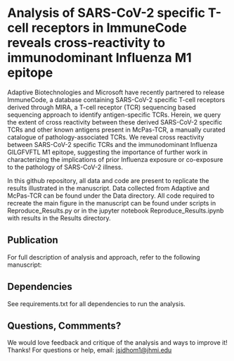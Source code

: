 # Analysis of SARS-CoV-2 specific T-cell receptors in ImmuneCode reveals cross-reactivity to immunodominant Influenza M1 epitope

Adaptive Biotechnologies and Microsoft have recently partnered to release ImmuneCode, a database containing SARS-CoV-2 specific T-cell receptors derived through MIRA, a T-cell receptor (TCR) sequencing based sequencing approach to identify antigen-specific TCRs. Herein, we query the extent of cross reactivity between these derived SARS-CoV-2 specific TCRs and other known antigens present in McPas-TCR, a manually curated catalogue of pathology-associated TCRs. We reveal cross reactivity between SARS-CoV-2 specific TCRs and the immunodominant Influenza GILGFVFTL M1 epitope, suggesting the importance of further work in characterizing the implications of prior Influenza exposure or co-exposure to the pathology of SARS-CoV-2 illness.

In this github repository, all data and code are present to replicate the results illustrated in the manuscript. Data collected from Adaptive and McPas-TCR can be found under the Data directory. All code required to recreate the main figure in the manuscript can be found under scripts in Reproduce_Results.py or in the jupyter notebook Reproduce_Results.ipynb with results in the Results directory.

## Publication
For full description of analysis and approach, refer to the following manuscript:

## Dependencies
See requirements.txt for all dependencies to run the analysis.

## Questions, Commments?
We would love feedback and critique of the analysis and ways to improve it! Thanks!
For questions or help, email: jsidhom1@jhmi.edu